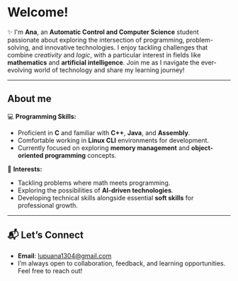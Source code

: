 # Welcome!
✨ I'm **Ana**, an **Automatic Control and Computer Science** student passionate about exploring the intersection of programming, problem-solving, and innovative technologies. I enjoy tackling challenges that combine *creativity* and *logic*, with a particular interest in fields like **mathematics** and **artificial intelligence**. Join me as I navigate the ever-evolving world of technology and share my learning journey!

---

## About me
💻 **Programming Skills:**  
  - Proficient in **C** and familiar with **C++**, **Java**, and **Assembly**.  
  - Comfortable working in **Linux CLI** environments for development.  
  - Currently focused on exploring **memory management** and **object-oriented programming** concepts.

🚀 **Interests:**  
  - Tackling problems where math meets programming.  
  - Exploring the possibilities of **AI-driven technologies**.  
  - Developing technical skills alongside essential **soft skills** for professional growth.

---

## 📬 Let’s Connect  
- **Email**: [lupuana1304@gmail.com](mailto:lupuana1304@gmail.com)    
- I’m always open to collaboration, feedback, and learning opportunities. Feel free to reach out!
